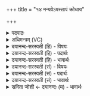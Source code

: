 +++
title = "१४ मन्यवेऽयस्तापं क्रोधाय"

+++
<details><summary>पदपाठः</summary>

म॒न्यवे॑। अ॒य॒स्ता॒पमित्य॑यःऽता॒पम्। क्रोधा॑य। नि॒स॒रमिति॑ निऽस॒रम्। योगा॑य। यो॒क्ता॑रम्। शोका॑य। अ॒भि॒स॒र्त्तार॒मित्य॑भिऽस॒र्त्तार॑म्। क्षेमा॑य। वि॒मोक्तार॒मिति॑ विऽमोक्तार॑म्। उ॒त्कू॒ल॒नि॑कू॒लेभ्य इत्यु॑त्कूलऽनिकू॒लेभ्यः॑। त्रि॒ष्ठिन॑म्। त्रि॒स्थिन॒मिति॑ त्रि॒ऽस्थिन॑म्। वपु॑षे। मा॒न॒स्कृ॒तम्। मा॒नः॒ऽकृ॒तमिति॑। मानःऽकृ॒तम्। शीला॑य। आ॒ञ्ज॒नी॒का॒रीमित्या॑ञ्जनीऽका॒रीम्। निर्ऋ॑त्या॒ इति॒ निःऽऋ॑त्यै। को॒श॒का॒रीमिति॑ कोशऽका॒रीम्। य॒माय॑। अ॒सूम्। १४।
</details>

<details><summary>अधिमन्त्रम् (VC)</summary>

- राजेश्वरौ देवते
- नारायण ऋषिः
- निचृदत्यष्टिः
- गान्धारः
</details>

<details><summary>दयानन्द-सरस्वती (हि) - विषयः</summary>

फिर उसी विषय को अगले मन्त्र में कहा है ॥
</details>

<details><summary>दयानन्द-सरस्वती (हि) - पदार्थः</summary>

पदार्थान्वयभाषाः -  हे जगदीश्वर वा सभापते राजन् ! आप (मन्यवे) आन्तर्य क्रोध के अर्थ प्रवृत्त हुए (अयस्तापम्) लोह वा सुवर्ण को तपानेवाले को (क्रोधाय) बाह्य क्रोध के लिए प्रवृत्त हुए (निसरम्) निश्चित चलनेवाले को (शोकाय) शोच के लिए प्रवृत्त हुए (अभिसर्त्तारम्) सन्मुख चलनेवाले को और (यमाय) दण्ड देने के लिए प्रवृत्त हुई (असूम्) क्रोध के इधर-उधर हाथ आदि फेंकनेवाली को दूर कीजिये और (योगाय) योगाभ्यास के लिए (योक्तारम्) योग करनेवाले को (क्षेमाय) रक्षा के लिए (विमोक्तारम्) दुःख से छुड़ानेवाले को (उत्कूलनिकूलेभ्यः) ऊपर-नीचे किनारों पर चढ़ाने-उतारने के लिए (त्रिष्ठिनम्) जल स्थल और आकाश में रहनेवाले विमानादि यानों से युक्त पुरुष को (वपुषे) शरीरहित के लिए (मानस्कृतम्) मन से किए विचारों में प्रवीण को (शीलाय) जितेन्द्रियता आदि उत्तम स्वभाववाले के लिए (आञ्जनीकारीम्) प्रसिद्ध क्रियाओं के करने हारे स्वभाववाली स्त्री को और (निर्ऋत्यै) भूमि के लिए (कोशकारीम्) कोश का संचय करनेवाली स्त्री को उत्पन्न वा प्रगट कीजिये ॥१४ ॥
</details>

<details><summary>दयानन्द-सरस्वती (हि) - भावार्थः</summary>

भावार्थभाषाः -  हे राजा आदि मनुष्यो ! जो तपे लोहे के तुल्य क्रोध को प्राप्त हुए औरों को दुःख देने और धर्म नियमों को नष्ट करनेवाले हों, उनको दण्ड देकर, योगाभ्यास करनेवाले आदि का सत्कार कर, सब जगह सवारी चलानेवालों को इकट्ठा कर, तुम को यथावत् सुख बढ़ाना चाहिए ॥१४ ॥
</details>

<details><summary>दयानन्द-सरस्वती (सं) - विषयः</summary>

पुनस्तमेव विषयमाह ॥
</details>

<details><summary>दयानन्द-सरस्वती (सं) - पदार्थः</summary>

पदार्थान्वयभाषाः -  हे जगदीश्वर ! राजन् वा त्वं मन्यवेऽयस्तापं क्रोधाय निसरं शोकायाभिसर्त्तारं यमायासूं परासुव। योगाय योक्तारं क्षेमाय विमोक्तारमुत्कूलनिकूलेभ्यस्त्रिष्ठिनं वपुषे मानस्कृतं शीलायाऽऽञ्जनीकारीं निर्ऋत्यै कोशकारीमासुव ॥१४ ॥
</details>

<details><summary>दयानन्द-सरस्वती (सं) - भावार्थः</summary>

भावार्थभाषाः -  हे राजादयो मनुष्याः ! ये तप्तं लोहमिव क्रुद्धा अन्येषां परितापका धर्मनियमानां विनाशकाः स्युस्तान् दण्डयित्वा योगाभ्यासकर्त्रादीन् सत्कृत्य सर्वत्र यानगमकान् सङ्गृह्य यथावत् सुखं युष्माभिर्वर्द्धनीयम् ॥१४ ॥
</details>

<details><summary>सविता जोशी ← दयानन्दः (म) - भावार्थः</summary>

भावार्थभाषाः -  हे राजा ! तप्त लोखंडाप्रमाणे जे क्रोधी, इतरांना दुःख देणारे व धर्म नियमांचा भंग करणारे असतील त्यांना दंड द्यावा व योगाभ्यासी, जितेंद्रिय असलेल्यांचा सन्मान करावा. सर्वत्र यान चालविणाऱ्या चालकांना जवळ ठेवावे व सुख वाढवावे.
</details>